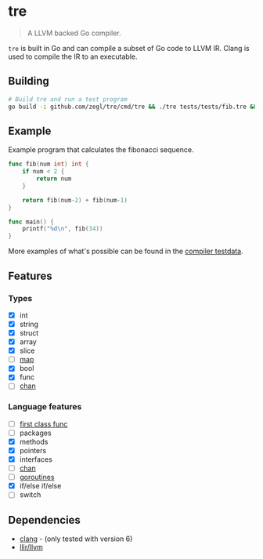 # tre

> A LLVM backed Go compiler.

`tre` is built in Go and can compile a subset of Go code to LLVM IR. Clang is
used to compile the IR to an executable.

## Building 

```bash
# Build tre and run a test program
go build -i github.com/zegl/tre/cmd/tre && ./tre tests/tests/fib.tre && ./output-binary
```

## Example

Example program that calculates the fibonacci sequence.

```go
func fib(num int) int {
    if num < 2 {
        return num
    }

    return fib(num-2) + fib(num-1)
}

func main() {
    printf("%d\n", fib(34))
}
```

More examples of what's possible can be found in the [compiler testdata](https://github.com/zegl/tre/tree/master/compiler/testdata).

## Features

### Types

- [x] int
- [x] string
- [x] struct
- [x] array
- [x] slice
- [ ] [map](https://github.com/zegl/tre/issues/34)
- [x] bool
- [x] func
- [ ] [chan](https://github.com/zegl/tre/issues/78)

### Language features

- [ ] [first class func](https://github.com/zegl/tre/issues/36) 
- [ ] packages
- [x] methods
- [x] pointers
- [x] interfaces
- [ ] [chan](https://github.com/zegl/tre/issues/78)
- [ ] [goroutines](https://github.com/zegl/tre/issues/77)
- [x] if/else if/else
- [ ] switch

## Dependencies

* [clang](https://clang.llvm.org/) - (only tested with version 6)
* [llir/llvm](https://github.com/llir/llvm)

